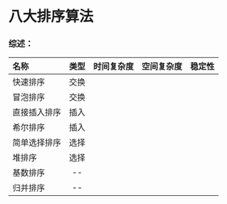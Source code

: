 #  八大排序算法
### 综述：
| 名称       | 类型|时间复杂度| 空间复杂度|稳定性|
|:--------  |:--:|--------:|---------:|------|
|快速排序    |交换 |||||
|冒泡排序    |交换 |||||
|直接插入排序|插入 |||||
|希尔排序    |插入 |||||
|简单选择排序|选择 |||||
|堆排序      |选择 |||||
|基数排序    |--   |||||
|归并排序    |--   |||||
